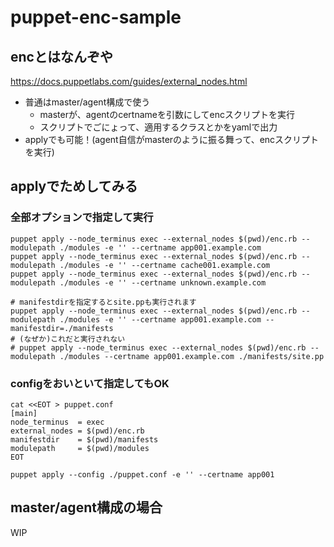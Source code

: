 puppet-enc-sample
=================

## encとはなんぞや

https://docs.puppetlabs.com/guides/external_nodes.html

 * 普通はmaster/agent構成で使う
   * masterが、agentのcertnameを引数にしてencスクリプトを実行
   * スクリプトでごにょって、適用するクラスとかをyamlで出力
 * applyでも可能！(agent自信がmasterのように振る舞って、encスクリプトを実行)


## applyでためしてみる

### 全部オプションで指定して実行

```
puppet apply --node_terminus exec --external_nodes $(pwd)/enc.rb --modulepath ./modules -e '' --certname app001.example.com
puppet apply --node_terminus exec --external_nodes $(pwd)/enc.rb --modulepath ./modules -e '' --certname cache001.example.com
puppet apply --node_terminus exec --external_nodes $(pwd)/enc.rb --modulepath ./modules -e '' --certname unknown.example.com

# manifestdirを指定するとsite.ppも実行されます
puppet apply --node_terminus exec --external_nodes $(pwd)/enc.rb --modulepath ./modules -e '' --certname app001.example.com --manifestdir=./manifests
# (なぜか)これだと実行されない
# puppet apply --node_terminus exec --external_nodes $(pwd)/enc.rb --modulepath ./modules --certname app001.example.com ./manifests/site.pp
```

### configをおいといて指定してもOK


```
cat <<EOT > puppet.conf
[main]
node_terminus  = exec
external_nodes = $(pwd)/enc.rb
manifestdir    = $(pwd)/manifests
modulepath     = $(pwd)/modules
EOT

puppet apply --config ./puppet.conf -e '' --certname app001
```

## master/agent構成の場合

WIP
